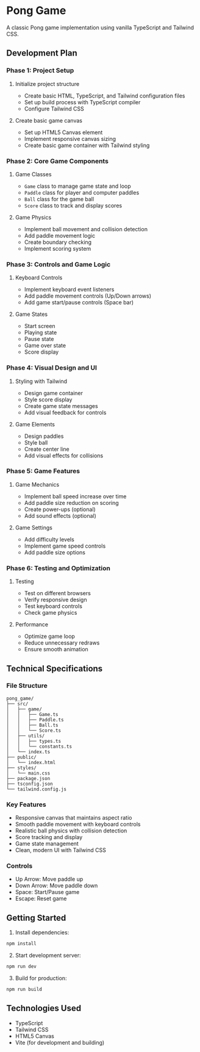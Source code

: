 # Pong Game

A classic Pong game implementation using vanilla TypeScript and Tailwind CSS.

## Development Plan

### Phase 1: Project Setup
1. Initialize project structure
   - Create basic HTML, TypeScript, and Tailwind configuration files
   - Set up build process with TypeScript compiler
   - Configure Tailwind CSS

2. Create basic game canvas
   - Set up HTML5 Canvas element
   - Implement responsive canvas sizing
   - Create basic game container with Tailwind styling

### Phase 2: Core Game Components
1. Game Classes
   - `Game` class to manage game state and loop
   - `Paddle` class for player and computer paddles
   - `Ball` class for the game ball
   - `Score` class to track and display scores

2. Game Physics
   - Implement ball movement and collision detection
   - Add paddle movement logic
   - Create boundary checking
   - Implement scoring system

### Phase 3: Controls and Game Logic
1. Keyboard Controls
   - Implement keyboard event listeners
   - Add paddle movement controls (Up/Down arrows)
   - Add game start/pause controls (Space bar)

2. Game States
   - Start screen
   - Playing state
   - Pause state
   - Game over state
   - Score display

### Phase 4: Visual Design and UI
1. Styling with Tailwind
   - Design game container
   - Style score display
   - Create game state messages
   - Add visual feedback for controls

2. Game Elements
   - Design paddles
   - Style ball
   - Create center line
   - Add visual effects for collisions

### Phase 5: Game Features
1. Game Mechanics
   - Implement ball speed increase over time
   - Add paddle size reduction on scoring
   - Create power-ups (optional)
   - Add sound effects (optional)

2. Game Settings
   - Add difficulty levels
   - Implement game speed controls
   - Add paddle size options

### Phase 6: Testing and Optimization
1. Testing
   - Test on different browsers
   - Verify responsive design
   - Test keyboard controls
   - Check game physics

2. Performance
   - Optimize game loop
   - Reduce unnecessary redraws
   - Ensure smooth animation

## Technical Specifications

### File Structure
```
pong_game/
├── src/
│   ├── game/
│   │   ├── Game.ts
│   │   ├── Paddle.ts
│   │   ├── Ball.ts
│   │   └── Score.ts
│   ├── utils/
│   │   ├── types.ts
│   │   └── constants.ts
│   └── index.ts
├── public/
│   └── index.html
├── styles/
│   └── main.css
├── package.json
├── tsconfig.json
└── tailwind.config.js
```

### Key Features
- Responsive canvas that maintains aspect ratio
- Smooth paddle movement with keyboard controls
- Realistic ball physics with collision detection
- Score tracking and display
- Game state management
- Clean, modern UI with Tailwind CSS

### Controls
- Up Arrow: Move paddle up
- Down Arrow: Move paddle down
- Space: Start/Pause game
- Escape: Reset game

## Getting Started

1. Install dependencies:
```bash
npm install
```

2. Start development server:
```bash
npm run dev
```

3. Build for production:
```bash
npm run build
```

## Technologies Used
- TypeScript
- Tailwind CSS
- HTML5 Canvas
- Vite (for development and building) 